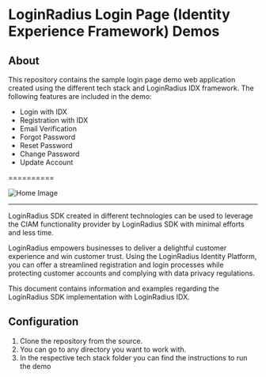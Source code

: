 # LoginRadius Login Page (Identity Experience Framework) Demos


## About 

This repository contains the sample login page demo web application created using the different tech stack and LoginRadius IDX framework. The following features are included in the demo:

* Login with IDX
* Registration with IDX
* Email Verification
* Forgot Password
* Reset Password
* Change Password
* Update Account

==========

![Home Image](http://docs.lrcontent.com/resources/github/banner-1544x500.png)

-----------------------------------------------
LoginRadius SDK created in different technologies can be used to leverage the CIAM functionality provider by LoginRadius SDK with minimal efforts and less time.

LoginRadius empowers businesses to deliver a delightful customer experience and win customer trust. Using the LoginRadius Identity Platform, you can offer a streamlined registration and login processes while protecting customer accounts and complying with data privacy regulations.

This document contains information and examples regarding the LoginRadius SDK implementation with LoginRadius IDX.

## Configuration

1. Clone the repository from the source.
2. You can go to any directory you want to work with.
3. In the respective tech stack folder you can find the instructions to run the demo